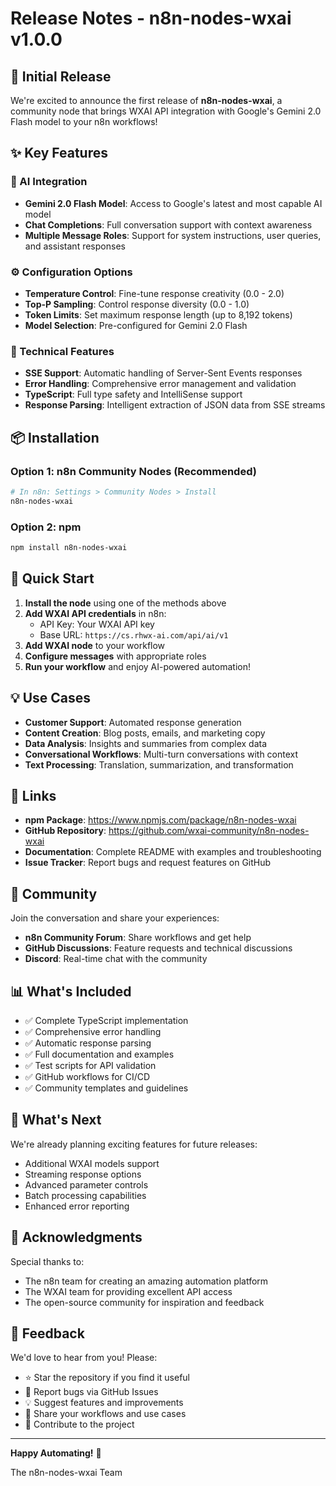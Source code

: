 # Release Notes - n8n-nodes-wxai v1.0.0

## 🎉 Initial Release

We're excited to announce the first release of **n8n-nodes-wxai**, a community node that brings WXAI API integration with Google's Gemini 2.0 Flash model to your n8n workflows!

## ✨ Key Features

### 🤖 AI Integration
- **Gemini 2.0 Flash Model**: Access to Google's latest and most capable AI model
- **Chat Completions**: Full conversation support with context awareness
- **Multiple Message Roles**: Support for system instructions, user queries, and assistant responses

### ⚙️ Configuration Options
- **Temperature Control**: Fine-tune response creativity (0.0 - 2.0)
- **Top-P Sampling**: Control response diversity (0.0 - 1.0)
- **Token Limits**: Set maximum response length (up to 8,192 tokens)
- **Model Selection**: Pre-configured for Gemini 2.0 Flash

### 🔧 Technical Features
- **SSE Support**: Automatic handling of Server-Sent Events responses
- **Error Handling**: Comprehensive error management and validation
- **TypeScript**: Full type safety and IntelliSense support
- **Response Parsing**: Intelligent extraction of JSON data from SSE streams

## 📦 Installation

### Option 1: n8n Community Nodes (Recommended)
```bash
# In n8n: Settings > Community Nodes > Install
n8n-nodes-wxai
```

### Option 2: npm
```bash
npm install n8n-nodes-wxai
```

## 🚀 Quick Start

1. **Install the node** using one of the methods above
2. **Add WXAI API credentials** in n8n:
   - API Key: Your WXAI API key
   - Base URL: `https://cs.rhwx-ai.com/api/ai/v1`
3. **Add WXAI node** to your workflow
4. **Configure messages** with appropriate roles
5. **Run your workflow** and enjoy AI-powered automation!

## 💡 Use Cases

- **Customer Support**: Automated response generation
- **Content Creation**: Blog posts, emails, and marketing copy
- **Data Analysis**: Insights and summaries from complex data
- **Conversational Workflows**: Multi-turn conversations with context
- **Text Processing**: Translation, summarization, and transformation

## 🔗 Links

- **npm Package**: https://www.npmjs.com/package/n8n-nodes-wxai
- **GitHub Repository**: https://github.com/wxai-community/n8n-nodes-wxai
- **Documentation**: Complete README with examples and troubleshooting
- **Issue Tracker**: Report bugs and request features on GitHub

## 🤝 Community

Join the conversation and share your experiences:

- **n8n Community Forum**: Share workflows and get help
- **GitHub Discussions**: Feature requests and technical discussions
- **Discord**: Real-time chat with the community

## 📊 What's Included

- ✅ Complete TypeScript implementation
- ✅ Comprehensive error handling
- ✅ Automatic response parsing
- ✅ Full documentation and examples
- ✅ Test scripts for API validation
- ✅ GitHub workflows for CI/CD
- ✅ Community templates and guidelines

## 🔮 What's Next

We're already planning exciting features for future releases:

- Additional WXAI models support
- Streaming response options
- Advanced parameter controls
- Batch processing capabilities
- Enhanced error reporting

## 🙏 Acknowledgments

Special thanks to:
- The n8n team for creating an amazing automation platform
- The WXAI team for providing excellent API access
- The open-source community for inspiration and feedback

## 📝 Feedback

We'd love to hear from you! Please:

- ⭐ Star the repository if you find it useful
- 🐛 Report bugs via GitHub Issues
- 💡 Suggest features and improvements
- 📢 Share your workflows and use cases
- 🤝 Contribute to the project

---

**Happy Automating!** 🎊

The n8n-nodes-wxai Team
